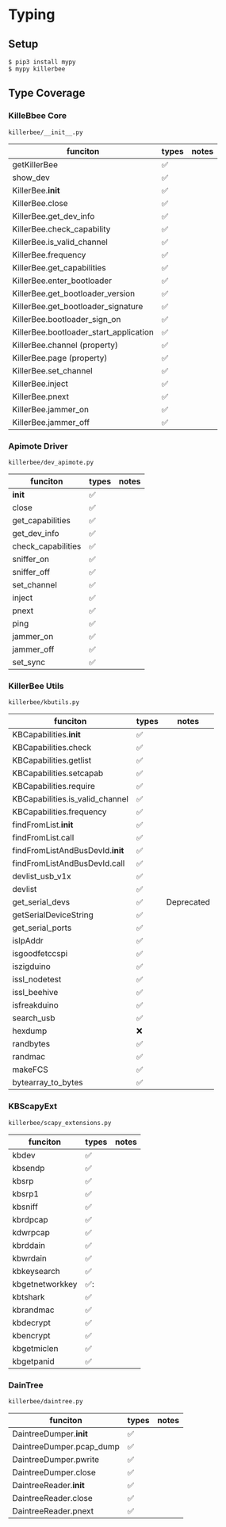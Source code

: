 # Typing

## Setup

```
$ pip3 install mypy
$ mypy killerbee
```

## Type Coverage 

### KilleBbee Core

`killerbee/__init__.py`

| funciton | types | notes |
| -------- | ---- | ----- |
| getKillerBee | :white_check_mark: | |
| show_dev | :white_check_mark: | |
| KillerBee.__init__ | :white_check_mark: | |
| KillerBee.close | :white_check_mark: | |
| KillerBee.get_dev_info | :white_check_mark: | |
| KillerBee.check_capability | :white_check_mark: | |
| KillerBee.is_valid_channel | :white_check_mark: | |
| KillerBee.frequency | :white_check_mark: | |
| KillerBee.get_capabilities | :white_check_mark: | |
| KillerBee.enter_bootloader | :white_check_mark: | |
| KillerBee.get_bootloader_version | :white_check_mark: | |
| KillerBee.get_bootloader_signature | :white_check_mark: | | 
| KillerBee.bootloader_sign_on | :white_check_mark: | |
| KillerBee.bootloader_start_application | :white_check_mark: | |
| KillerBee.channel (property) | :white_check_mark: | |
| KillerBee.page (property) | :white_check_mark: | |
| KillerBee.set_channel | :white_check_mark: | |
| KillerBee.inject | :white_check_mark: | |
| KillerBee.pnext | :white_check_mark: | |
| KillerBee.jammer_on | :white_check_mark: | |
| KillerBee.jammer_off | :white_check_mark: | |

### Apimote Driver 

`killerbee/dev_apimote.py`

| funciton | types | notes |
| -------- | ---- | ----- |
| __init__ | :white_check_mark: | |
| close | :white_check_mark: | |
| get_capabilities | :white_check_mark: | |
| get_dev_info | :white_check_mark: | |
| check_capabilities | :white_check_mark: | |
| sniffer_on | :white_check_mark: | |
| sniffer_off | :white_check_mark: | |
| set_channel | :white_check_mark: | |
| inject | :white_check_mark: | |
| pnext | :white_check_mark: | |
| ping | :white_check_mark: | |
| jammer_on | :white_check_mark: | |
| jammer_off | :white_check_mark: | |
| set_sync | :white_check_mark: | |

### KillerBee Utils
`killerbee/kbutils.py`

| funciton | types | notes |
| -------- | ---- | ----- |
| KBCapabilities.__init__ | :white_check_mark: | |
| KBCapabilities.check | :white_check_mark: | |
| KBCapabilities.getlist | :white_check_mark: | |
| KBCapabilities.setcapab | :white_check_mark: | |
| KBCapabilities.require | :white_check_mark: | |
| KBCapabilities.is_valid_channel | :white_check_mark: | |
| KBCapabilities.frequency | :white_check_mark: | |
| findFromList.__init__ | :white_check_mark: | |
| findFromList.call | :white_check_mark: | |
| findFromListAndBusDevId.__init__ | :white_check_mark: | |
| findFromListAndBusDevId.call | :white_check_mark: | |
| devlist_usb_v1x | :white_check_mark: | |
| devlist | :white_check_mark: | |
| get_serial_devs | :white_check_mark: | Deprecated |
| getSerialDeviceString | :white_check_mark: | |
| get_serial_ports | :white_check_mark: | |
| isIpAddr | :white_check_mark: | |
| isgoodfetccspi | :white_check_mark: | |
| iszigduino | :white_check_mark: | |
| issl_nodetest | :white_check_mark: | |
| issl_beehive | :white_check_mark: | |
| isfreakduino | :white_check_mark: | |
| search_usb | :white_check_mark: | |
| hexdump | :x: | |
| randbytes | :white_check_mark: | |
| randmac | :white_check_mark: | |
| makeFCS | :white_check_mark: | |
| bytearray_to_bytes | :white_check_mark: | |

### KBScapyExt
`killerbee/scapy_extensions.py`

| funciton | types| notes |
| -------- | ---- | ----- |
| kbdev | :white_check_mark: | |
| kbsendp | :white_check_mark: | |
| kbsrp | :white_check_mark: | |
| kbsrp1 | :white_check_mark: | |
| kbsniff | :white_check_mark: | |
| kbrdpcap | :white_check_mark: | |
| kdwrpcap | :white_check_mark: | |
| kbrddain | :white_check_mark: | |
| kbwrdain | :white_check_mark: | |
| kbkeysearch | :white_check_mark: | |
| kbgetnetworkkey | :white_check_mark:: | |
| kbtshark | :white_check_mark: | |
| kbrandmac | :white_check_mark: | |
| kbdecrypt | :white_check_mark: | |
| kbencrypt | :white_check_mark: | |
| kbgetmiclen | :white_check_mark: | |
| kbgetpanid | :white_check_mark: | |

### DainTree
`killerbee/daintree.py`

| funciton | types| notes |
| -------- | ---- | ----- |
| DaintreeDumper.__init__ | :white_check_mark: | |
| DaintreeDumper.pcap_dump | :white_check_mark: | |
| DaintreeDumper.pwrite | :white_check_mark: | |
| DaintreeDumper.close | :white_check_mark: | |
| DaintreeReader.__init__ | :white_check_mark: | |
| DaintreeReader.close | :white_check_mark: | |
| DaintreeReader.pnext | :white_check_mark: | |
